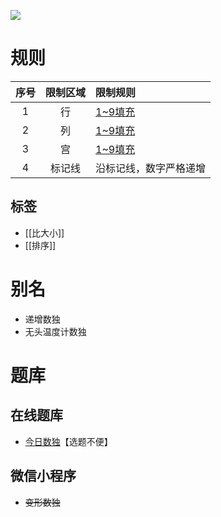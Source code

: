![](https://cn.sudoku.today/pic/04/creasingsudoku/66921_206445.png)

# 规则

| 序号  | 限制区域 | 限制规则        |
|:---:|:----:|:------------|
|  1  |  行   | [1~9填充]     |
|  2  |  列   | [1~9填充]     |
|  3  |  宫   | [1~9填充]     |
|  4  | 标记线  | 沿标记线，数字严格递增 |

## 标签
- [[比大小]]
- [[排序]]

# 别名

- 递增数独
- 无头温度计数独

# 题库

## 在线题库

- [今日数独]【选题不便】

## 微信小程序

- ~~变形数独~~

[1~9填充]: ../../../rules.md#1to9填充

[今日数独]: https://cn.sudoku.today/g-creasing-sudoku/
